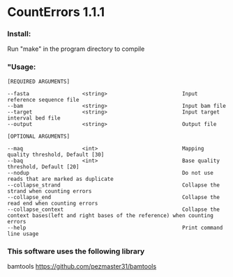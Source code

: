 # CountErrors 1.1.1

### Install:
Run "make" in the program directory to compile

### "Usage:
```
[REQUIRED ARGUMENTS]

--fasta                 <string>                        Input reference sequence file
--bam                   <string>                        Input bam file
--target                <string>                        Input target interval bed file
--output                <string>                        Output file

[OPTIONAL ARGUMENTS]

--maq                   <int>                           Mapping quality threshold, Default [30]
--baq                   <int>                           Base quality threshold, Default [20]
--nodup                                                 Do not use reads that are marked as duplicate
--collapse_strand                                       Collapse the strand when counting errors
--collapse_end                                          Collapse the read end when counting errors
--collapse_context                                      Collapse the context bases(left and right bases of the reference) when counting errors
--help                                                  Print command line usage
```


### This software uses the following library

bamtools https://github.com/pezmaster31/bamtools
